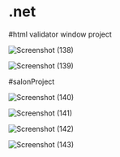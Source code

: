 # .net

#html validator window project

![Screenshot (138)](https://user-images.githubusercontent.com/93193151/208227364-684329b0-8a1b-4c7d-baac-293e167445d6.png)

![Screenshot (139)](https://user-images.githubusercontent.com/93193151/208227356-4001da21-c35f-41e8-9a67-a161cc73eb9d.png)

#salonProject

![Screenshot (140)](https://user-images.githubusercontent.com/93193151/208227521-ff94bc73-7680-40ec-b1ca-29afd853c26d.png)

![Screenshot (141)](https://user-images.githubusercontent.com/93193151/208227522-7153cbf6-d416-4ce9-b290-ff32b5d36456.png)

![Screenshot (142)](https://user-images.githubusercontent.com/93193151/208227523-999bd582-ffb8-4f57-ad2b-66659b073347.png)

![Screenshot (143)](https://user-images.githubusercontent.com/93193151/208227525-421b38bb-4314-404f-a253-5d6f3c3528be.png)
